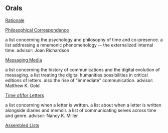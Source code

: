 ## Orals

[Rationale](Rationale.md)

[Philosophical Correspondence](Orals_JR.md)

a list concerning the psychology and philosophy of time and co-presence.
a list addressing a mnemonic phenomenology -- the externalized internal time.
advisor: Joan Richardson

[Messaging Media](Orals_MKG.md)

a list concerning the history of communications and the digital evolution of messaging.
a list treating the digital humanities possibilities in critical editions of letters.
also the rise of "immediate" communication.
advisor: Matthew K. Gold

[Time of/for Letters](Orals_NKM.md)

a list concerning when a letter is written.
a list about when a letter is written alongside diaries and memoir.
a list of communicating selves across time and genre.
advisor: Nancy K. Miller

[Assembled Lists](orals.bib)